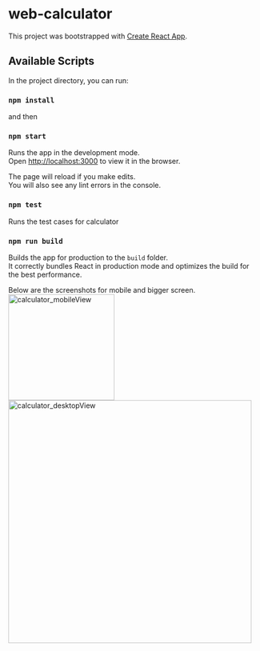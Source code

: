 # web-calculator
This project was bootstrapped with [Create React App](https://github.com/facebook/create-react-app).

## Available Scripts

In the project directory, you can run:
### `npm install` 

and then
### `npm start`

Runs the app in the development mode.<br />
Open [http://localhost:3000](http://localhost:3000) to view it in the browser.

The page will reload if you make edits.<br />
You will also see any lint errors in the console.

### `npm test`

Runs the test cases for calculator

### `npm run build`

Builds the app for production to the `build` folder.<br />
It correctly bundles React in production mode and optimizes the build for the best performance.

Below are the screenshots for mobile and bigger screen.
<img width="212" alt="calculator_mobileView" src="https://user-images.githubusercontent.com/66398574/90084199-19ec5280-dd58-11ea-9e92-281883b6bd2b.PNG">
<img width="486" alt="calculator_desktopView" src="https://user-images.githubusercontent.com/66398574/90084222-22448d80-dd58-11ea-964b-e51ef1439e83.PNG">
